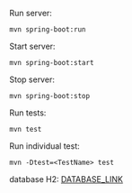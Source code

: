 Run server:
```
mvn spring-boot:run
```
Start server:
```
mvn spring-boot:start
```
Stop server:
```
mvn spring-boot:stop
```
Run tests:
```
mvn test
```
Run individual test:
```
mvn -Dtest=<TestName> test
```

database H2: [DATABASE_LINK](http://localhost:8081/h2-console/login.do?jsessionid=636419c35d778c1b416a8c04115d75a7#
)
